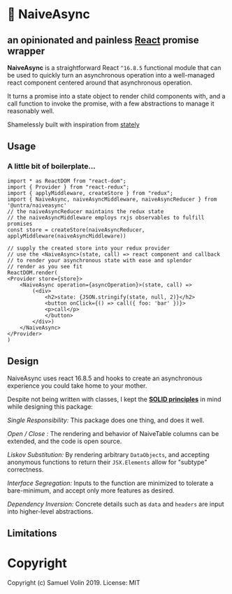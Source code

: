# 🔁 NaiveAsync
## an opinionated and painless [React](https://reactjs.org/) promise wrapper

**NaiveAsync** is a straightforward React `^16.8.5` functional module that can be used to quickly turn an asynchronous operation into a well-managed react component centered around that asynchronous operation.

It turns a promise into a state object to render child components with, and a call function to invoke the promise, with a few abstractions to manage it reasonably well.

Shamelessly built with inspiration from [stately](https://github.com/hiebj/stately)

## Usage

### A little bit of boilerplate...
```tsx
import * as ReactDOM from "react-dom";
import { Provider } from "react-redux";
import { applyMiddleware, createStore } from "redux";
import { NaiveAsync, naiveAsyncMiddleware, naiveAsyncReducer } from '@untra/naiveasync'
// the naiveAsyncReducer maintains the redux state
// the naiveAsyncMiddleware employs rxjs observables to fulfill promises
const store = createStore(naiveAsyncReducer, applyMiddleware(naiveAsyncMiddleware))

// supply the created store into your redux provider
// use the <NaiveAsync>(state, call) => react component and callback
// to render your asynchronous state with ease and splendor
// render as you see fit
ReactDOM.render(
<Provider store={store}>
    <NaiveAsync operation={asyncOperation}>(state, call) =>
        (<div>
            <h2>state: {JSON.stringify(state, null, 2)}</h2>
            <button onClick={() => call({ foo: 'bar' })}>
            <p>call</p>
            </button>
        </div>)
    </NaiveAsync>
</Provider>
)

```

## Design

NaiveAsync uses react 16.8.5 and hooks to create an asynchronous experience you could take home to your mother.

Despite not being written with classes, I kept the [**SOLID principles**](https://en.wikipedia.org/wiki/SOLID) in mind while designing this package:

_Single Responsibility:_ This package does one thing, and does it well.

_Open / Close :_ The rendering and behavior of NaiveTable columns can be extended, and the code is open source.

_Liskov Substitution:_ By rendering arbitrary `DataObjects`, and accepting anonymous functions to return their `JSX.Elements` allow for "subtype" correctness.

_Interface Segregation:_ Inputs to the function are minimized to tolerate a bare-minimum, and accept only more features as desired.

_Dependency Inversion:_ Concrete details such as `data` and `headers` are input into higher-level abstractions.

## Limitations

# Copyright
Copyright (c) Samuel Volin 2019. License: MIT

